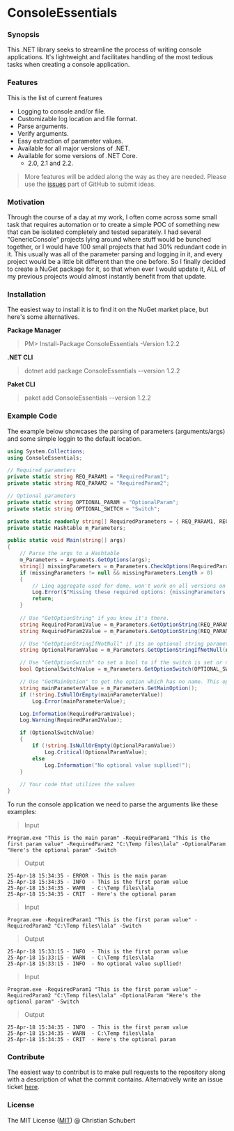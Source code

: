 
# ConsoleEssentials

### Synopsis
This .NET library seeks to streamline the process of writing console applications. It's lightweight and facilitates handling of the most tedious tasks when creating a console application.

### Features

This is the list of current features

* Logging to console and/or file.
* Customizable log location and file format.
* Parse arguments.
* Verify arguments.
* Easy extraction of parameter values.
* Available for all major versions of .NET.
* Available for some versions of .NET Core.
	* 2.0, 2.1 and 2.2.

> More features will be added along the way as they are needed. Please use the [issues](https://github.com/Osmodium/ConsoleEssentials/issues "Link") part of GitHub to submit ideas.

### Motivation
Through the course of a day at my work, I often come across some small task that requires automation or to create a simple POC of something new that can be isolated completely and tested separately. I had several "GenericConsole" projects lying around where stuff would be bunched together, or I would have 100 small projects that had 30% redundant code in it. This usually was all of the parameter parsing and logging in it, and every project would be a little bit different than the one before. So I finally decided to create a NuGet package for it, so that when ever I would update it, ALL of my previous projects would almost instantly benefit from that update.

### Installation
The easiest way to install it is to find it on the NuGet market place, but here's some alternatives.

**Package Manager**
> PM> Install-Package ConsoleEssentials -Version 1.2.2

**.NET CLI**
> dotnet add package ConsoleEssentials --version 1.2.2

**Paket CLI**
> paket add ConsoleEssentials --version 1.2.2

### Example Code

The example below showcases the parsing of parameters (arguments/args) and some simple loggin to the default location.

```csharp
using System.Collections;
using ConsoleEssentials;

// Required parameters
private static string REQ_PARAM1 = "RequiredParam1";
private static string REQ_PARAM2 = "RequiredParam2";

// Optional parameters
private static string OPTIONAL_PARAM = "OptionalParam";
private static string OPTIONAL_SWITCH = "Switch";

private static readonly string[] RequiredParameters = { REQ_PARAM1, REQ_PARAM2 };
private static Hashtable m_Parameters;

public static void Main(string[] args)
{
	// Parse the args to a Hashtable
	m_Parameters = Arguments.GetOptions(args);
	string[] missingParameters = m_Parameters.CheckOptions(RequiredParameters);
	if (missingParameters != null && missingParameters.Length > 0)
	{
		// Linq aggregate used for demo, won't work on all versions on .Net
		Log.Error($"Missing these required options: {missingParameters.Aggregate((i, j) => $"{i}, {j}")}");
		return;
	}
	
	// Use "GetOptionString" if you know it's there.
	string RequiredParam1Value = m_Parameters.GetOptionString(REQ_PARAM1);
	string RequiredParam2Value = m_Parameters.GetOptionString(REQ_PARAM2);

	// Use "GetOptionStringIfNotNull" if its an optional string parameter. The first parameter of this method is the default value.
	string OptionalParamValue = m_Parameters.GetOptionStringIfNotNull(null, OPTIONAL_PARAM);

	// Use "GetOptionSwitch" to set a bool to if the switch is set or not.
	bool OptionalSwitchValue = m_Parameters.GetOptionSwitch(OPTIONAL_SWITCH);

	// Use "GetMainOption" to get the option which has no name. This option can't follow a switch type.
	string mainParameterValue = m_Parameters.GetMainOption();
	if (!string.IsNullOrEmpty(mainParameterValue))
		Log.Error(mainParameterValue);

	Log.Information(RequiredParam1Value);
	Log.Warning(RequiredParam2Value);

	if (OptionalSwitchValue)
	{
		if (!string.IsNullOrEmpty(OptionalParamValue))
			Log.Critical(OptionalParamValue);
		else
			Log.Information("No optional value supllied!");
	}
	
	// Your code that utilizes the values
}
```

To run the console application we need to parse the arguments like these examples:

>Input

`Program.exe "This is the main param" -RequiredParam1 "This is the first param value" -RequiredParam2 "C:\Temp files\lala" -OptionalParam "Here's the optional param" -Switch`

>Output

    25-Apr-18 15:34:35 - ERROR - This is the main param
    25-Apr-18 15:34:35 - INFO  - This is the first param value
    25-Apr-18 15:34:35 - WARN  - C:\Temp files\lala
    25-Apr-18 15:34:35 - CRIT  - Here's the optional param


>Input

`Program.exe -RequiredParam1 "This is the first param value" -RequiredParam2 "C:\Temp files\lala" -Switch`

>Output

    25-Apr-18 15:33:15 - INFO  - This is the first param value
    25-Apr-18 15:33:15 - WARN  - C:\Temp files\lala
    25-Apr-18 15:33:15 - INFO  - No optional value supllied!


>Input

`Program.exe -RequiredParam1 "This is the first param value" -RequiredParam2 "C:\Temp files\lala" -OptionalParam "Here's the optional param" -Switch`

>Output

    25-Apr-18 15:34:35 - INFO  - This is the first param value
    25-Apr-18 15:34:35 - WARN  - C:\Temp files\lala
    25-Apr-18 15:34:35 - CRIT  - Here's the optional param

### Contribute
The easiest way to contribut is to make pull requests to the repository along with a description of what the commit contains.
Alternatively write an issue ticket [here](https://github.com/Osmodium/ConsoleEssentials/issues "Link").

### License
The MIT License ([MIT](https://github.com/Osmodium/ConsoleEssentials/blob/master/Nuget/Build/LICENSE.md "Link")) @ Christian Schubert
